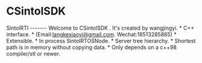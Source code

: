 # CSintolSDK
SintolRTI -------  Welcome to CSintolSDK .  It's created by wangjingyi. * C++ interface. * (Email:langkexiaoyi@gmail.com. Wechat:18513285865) * Extensible. * In process SintolRTOSNode. * Server tree hierarchy. * Shortest path is in memory without copying data. * Only depends on a c++98 compiler/stl or newer.

